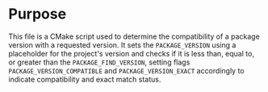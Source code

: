 # Purpose
This file is a CMake script used to determine the compatibility of a package version with a requested version. It sets the `PACKAGE_VERSION` using a placeholder for the project's version and checks if it is less than, equal to, or greater than the `PACKAGE_FIND_VERSION`, setting flags `PACKAGE_VERSION_COMPATIBLE` and `PACKAGE_VERSION_EXACT` accordingly to indicate compatibility and exact match status.
